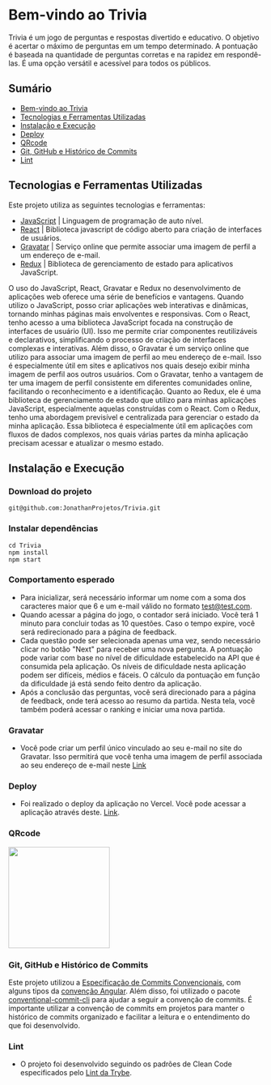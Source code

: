 
# Bem-vindo ao Trivia
Trivia é um jogo de perguntas e respostas divertido e educativo. O objetivo é acertar o máximo de perguntas em um tempo determinado. A pontuação é baseada na quantidade de perguntas corretas e na rapidez em respondê-las. É uma opção versátil e acessível para todos os públicos.

</details>

## Sumário
- [Bem-vindo ao Trivia](#bem-vindo-ao-trivia)
- [Tecnologias e Ferramentas Utilizadas](#tecnologias-e-ferramentas-utilizadas)
- [Instalação e Execução](#instalação-e-execução)
- [Deploy](#deploy)
- [QRcode](#qrcode)
- [Git, GitHub e Histórico de Commits](#git-github-e-histórico-de-commits)
- [Lint](#lint)

## Tecnologias e Ferramentas Utilizadas

Este projeto utiliza as seguintes tecnologias e ferramentas:

- [JavaScript](https://developer.mozilla.org/pt-BR/docs/Web/JavaScript/) | Linguagem de programação de auto nível. 
- [React](https://react.dev/) | Biblioteca javascript de código aberto para criação de interfaces de usuários.
- [Gravatar](https://mongoosejs.com/docs/) | Serviço online que permite associar uma imagem de perfil a um endereço de e-mail.
- [Redux](https://expressjs.com/pt-br/) | Biblioteca de gerenciamento de estado para aplicativos JavaScript.

O uso do JavaScript, React, Gravatar e Redux no desenvolvimento de aplicações web oferece uma série de benefícios e vantagens. Quando utilizo o JavaScript, posso criar aplicações web interativas e dinâmicas, tornando minhas páginas mais envolventes e responsivas. Com o React, tenho acesso a uma biblioteca JavaScript focada na construção de interfaces de usuário (UI). Isso me permite criar componentes reutilizáveis e declarativos, simplificando o processo de criação de interfaces complexas e interativas. Além disso, o Gravatar é um serviço online que utilizo para associar uma imagem de perfil ao meu endereço de e-mail. Isso é especialmente útil em sites e aplicativos nos quais desejo exibir minha imagem de perfil aos outros usuários. Com o Gravatar, tenho a vantagem de ter uma imagem de perfil consistente em diferentes comunidades online, facilitando o reconhecimento e a identificação. Quanto ao Redux, ele é uma biblioteca de gerenciamento de estado que utilizo para minhas aplicações JavaScript, especialmente aquelas construídas com o React. Com o Redux, tenho uma abordagem previsível e centralizada para gerenciar o estado da minha aplicação. Essa biblioteca é especialmente útil em aplicações com fluxos de dados complexos, nos quais várias partes da minha aplicação precisam acessar e atualizar o mesmo estado. 

## Instalação e Execução
### Download do projeto
```
git@github.com:JonathanProjetos/Trivia.git
```
### Instalar dependências
```
cd Trivia
npm install
npm start
```
### Comportamento esperado
  - Para inicializar, será necessário informar um nome com a soma dos caracteres maior que 6 e um e-mail válido no formato test@test.com.
  - Quando acessar a página do jogo, o contador será iniciado. Você terá 1 minuto para concluir todas as 10 questões. Caso o tempo expire, você será redirecionado para a página de feedback.
  - Cada questão pode ser selecionada apenas uma vez, sendo necessário clicar no botão "Next" para receber uma nova pergunta. A pontuação pode variar com base no nível de dificuldade estabelecido       na API que é consumida pela aplicação. Os níveis de dificuldade nesta aplicação podem ser difíceis, médios e fáceis. O cálculo da pontuação em função da dificuldade já está sendo feito dentro       da aplicação.
  - Após a conclusão das perguntas, você será direcionado para a página de feedback, onde terá acesso ao resumo da partida. Nesta tela, você também poderá acessar o ranking e iniciar uma nova           partida.

### Gravatar
  - Você pode criar um perfil único vinculado ao seu e-mail no site do Gravatar. Isso permitirá que você tenha uma imagem de perfil associada ao seu endereço de e-mail neste [Link](https://br.gravatar.com/)
### Deploy
- Foi realizado o deploy da aplicação no Vercel. Você pode acessar a aplicação através deste. [Link](https://trivia-nu-ten.vercel.app/).

### QRcode
  <img src="https://drive.google.com/uc?export=view&id=1us2NY8_8SR6hG2Tx9nlXYJrxM0K0mYQW" width="200" height="200" />
  
### Git, GitHub e Histórico de Commits
Este projeto utilizou a [Especificação de Commits Convencionais](https://www.conventionalcommits.org/en/v1.0.0/), com alguns tipos da [convenção Angular](https://github.com/angular/angular/blob/22b96b9/CONTRIBUTING.md#-commit-message-guidelines). Além disso, foi utilizado o pacote [conventional-commit-cli](https://www.npmjs.com/package/conventional-commit-cli) para ajudar a seguir a convenção de commits. É importante utilizar a convenção de commits em projetos para manter o histórico de commits organizado e facilitar a leitura e o entendimento do que foi desenvolvido.


### Lint
- O projeto foi desenvolvido seguindo os padrões de Clean Code especificados pelo [Lint da Trybe](https://github.com/betrybe/eslint-config-trybe).

